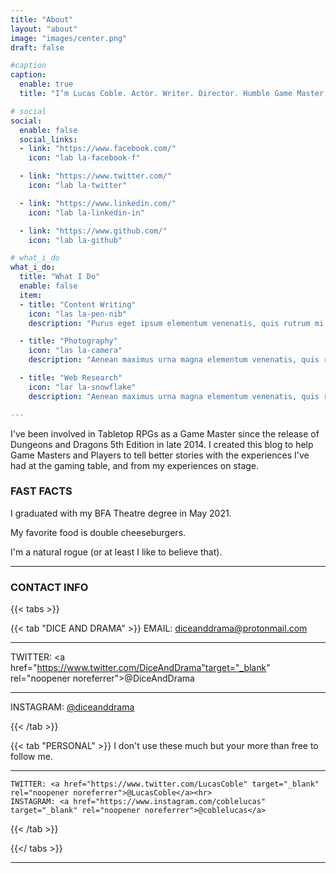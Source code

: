 ```yaml
---
title: "About"
layout: "about"
image: "images/center.png"
draft: false

#caption
caption:
  enable: true
  title: "I’m Lucas Coble. Actor. Writer. Director. Humble Game Master."

# social
social:
  enable: false
  social_links:
  - link: "https://www.facebook.com/"
    icon: "lab la-facebook-f"

  - link: "https://www.twitter.com/"
    icon: "lab la-twitter"

  - link: "https://www.linkedin.com/"
    icon: "lab la-linkedin-in"

  - link: "https://www.github.com/"
    icon: "lab la-github"

# what_i_do
what_i_do:
  title: "What I Do"
  enable: false
  item:
  - title: "Content Writing"
    icon: "las la-pen-nib"
    description: "Purus eget ipsum elementum venenatis, quis rutrum mi semper nonpurus eget ipsum elementum venenatis."

  - title: "Photography"
    icon: "las la-camera"
    description: "Aenean maximus urna magna elementum venenatis, quis rutrum mi semper non purus eget ipsum elementum venenatis."

  - title: "Web Research"
    icon: "lar la-snowflake"
    description: "Aenean maximus urna magna elementum venenatis, quis rutrum mi semper non purus eget ipsum elementum venenatis."

---
```





I've been involved in Tabletop RPGs as a Game Master since the release of Dungeons and Dragons 5th Edition in late 2014. I created this blog to help Game Masters and Players to tell better stories with the experiences I've had at the gaming table, and from my experiences on stage.

<h3>FAST FACTS</h3>

I graduated with my BFA Theatre degree in May 2021.

My favorite food is double cheeseburgers.

I'm a natural rogue (or at least I like to believe that).

<hr>

### CONTACT INFO
{{< tabs >}}

  {{< tab "DICE AND DRAMA" >}}
   EMAIL: <a href="mailto:diceanddrama@protonmail.com">diceanddrama@protonmail.com</a><hr>
   TWITTER: <a href="https://www.twitter.com/DiceAndDrama"target="_blank" rel="noopener noreferrer">@DiceAndDrama</a><hr>
   INSTAGRAM: <a href="https://www.instagram.com/DiceAndDrama" target="_blank" rel="noopener noreferrer">@diceanddrama</a>


  {{< /tab >}}

  {{< tab "PERSONAL" >}}
    I don't use these much but your more than free to follow me.<hr>

    TWITTER: <a href="https://www.twitter.com/LucasCoble" target="_blank" rel="noopener noreferrer">@LucasCoble</a><hr>
    INSTAGRAM: <a href="https://www.instagram.com/coblelucas" target="_blank" rel="noopener noreferrer">@coblelucas</a>
  {{< /tab >}}



{{</ tabs >}}

<hr>
